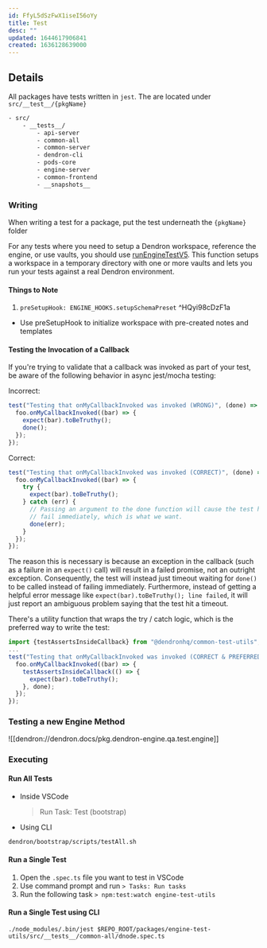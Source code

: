 ```yaml
---
id: FfyL5dSzFwX1iseI56oYy
title: Test
desc: ""
updated: 1644617906841
created: 1636128639000
---
```


## Details

All packages have tests written in `jest`. The are located under `src/__test__/{pkgName}`

```txt
- src/
    - __tests__/
        - api-server
        - common-all
        - common-server
        - dendron-cli
        - pods-core
        - engine-server
        - common-frontend
        - __snapshots__
```

### Writing

<!-- Writing unit test -->

When writing a test for a package, put the test underneath the `{pkgName}` folder

For any tests where you need to setup a Dendron workspace, reference the engine, or use vaults, you should use [runEngineTestV5](https://github.com/dendronhq/dendron/blob/cba633e4568601485e0cea1ab382e9dd3fbaa305/packages/engine-test-utils/src/engine.ts#L274). This function setups a workspace in a temporary directory with one or more vaults and lets you run your tests against a real Dendron environment.

#### Things to Note

1. `preSetupHook: ENGINE_HOOKS.setupSchemaPreset` ^HQyi98cDzF1a

- Use preSetupHook to initialize workspace with pre-created notes and templates

#### Testing the Invocation of a Callback

If you're trying to validate that a callback was invoked as part of your test, be aware of the following behavior in async jest/mocha testing:

Incorrect:

```typescript
test("Testing that onMyCallbackInvoked was invoked (WRONG)", (done) => {
  foo.onMyCallbackInvoked((bar) => {
    expect(bar).toBeTruthy();
    done();
  });
});
```

Correct:

```typescript
test("Testing that onMyCallbackInvoked was invoked (CORRECT)", (done) => {
  foo.onMyCallbackInvoked((bar) => {
    try {
      expect(bar).toBeTruthy();
    } catch (err) {
      // Passing an argument to the done function will cause the test harness to
      // fail immediately, which is what we want.
      done(err);
    }
  });
});
```

The reason this is necessary is because an exception in the callback (such as a failure in an `expect()` call) will result in a failed promise, not an outright exception. Consequently, the test will instead just timeout waiting for `done()` to be called instead of failing immediately. Furthermore, instead of getting a helpful error message like `expect(bar).toBeTruthy(); line failed`, it will just report an ambiguous problem saying that the test hit a timeout.

There's a utility function that wraps the try / catch logic, which is the preferred way to write the test:

```typescript
import {testAssertsInsideCallback} from "@dendronhq/common-test-utils";
...
test("Testing that onMyCallbackInvoked was invoked (CORRECT & PREFERRED WAY)", (done) => {
  foo.onMyCallbackInvoked((bar) => {
    testAssertsInsideCallback(() => {
      expect(bar).toBeTruthy();
    }, done);
  });
});
```

### Testing a new Engine Method

![[dendron://dendron.docs/pkg.dendron-engine.qa.test.engine]]

### Executing

<!-- Running unit test -->

#### Run All Tests

- Inside VSCode

  > Run Task: Test (bootstrap)

- Using CLI

```bash
dendron/bootstrap/scripts/testAll.sh
```

#### Run a Single Test

1. Open the `.spec.ts` file you want to test in VSCode
2. Use command prompt and run `> Tasks: Run tasks`
3. Run the following task `> npm:test:watch engine-test-utils`

#### Run a Single Test using CLI

`./node_modules/.bin/jest $REPO_ROOT/packages/engine-test-utils/src/__tests__/common-all/dnode.spec.ts`
